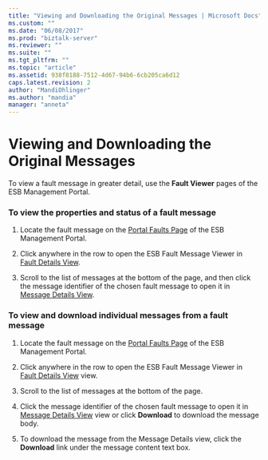 ```yaml
---
title: "Viewing and Downloading the Original Messages | Microsoft Docs"
ms.custom: ""
ms.date: "06/08/2017"
ms.prod: "biztalk-server"
ms.reviewer: ""
ms.suite: ""
ms.tgt_pltfrm: ""
ms.topic: "article"
ms.assetid: 938f8188-7512-4d67-94b6-6cb205ca6d12
caps.latest.revision: 2
author: "MandiOhlinger"
ms.author: "mandia"
manager: "anneta"
---
```

# Viewing and Downloading the Original Messages
To view a fault message in greater detail, use the **Fault Viewer** pages of the ESB Management Portal.  
  
### To view the properties and status of a fault message  
  
1.  Locate the fault message on the [Portal Faults Page](../esb-toolkit/portal-faults-page.md) of the ESB Management Portal.  
  
2.  Click anywhere in the row to open the ESB Fault Message Viewer in [Fault Details View](../esb-toolkit/fault-details-view.md).  
  
3.  Scroll to the list of messages at the bottom of the page, and then click the message identifier of the chosen fault message to open it in [Message Details View](../esb-toolkit/message-details-view.md).  
  
### To view and download individual messages from a fault message  
  
1.  Locate the fault message on the [Portal Faults Page](../esb-toolkit/portal-faults-page.md) of the ESB Management Portal.  
  
2.  Click anywhere in the row to open the ESB Fault Message Viewer in [Fault Details View](../esb-toolkit/fault-details-view.md) view.  
  
3.  Scroll to the list of messages at the bottom of the page.  
  
4.  Click the message identifier of the chosen fault message to open it in [Message Details View](../esb-toolkit/message-details-view.md) view or click **Download** to download the message body.  
  
5.  To download the message from the Message Details view, click the **Download** link under the message content text box.